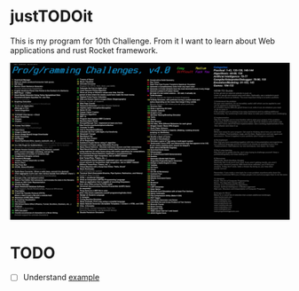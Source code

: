 # justTODOit
This is my program for 10th Challenge. From it I want to learn about Web applications and rust Rocket framework.

![Programming Challenges](https://raw.githubusercontent.com/Antlion931/justTODOit/master/embedded-challenges-similar-to-4chans-g-programming-v0-f9cd92za9rtb1.jpg)

# TODO
- [ ] Understand [example](https://blog.jetbrains.com/rust/2024/02/28/how-to-write-your-first-rust-web-app-with-rocket-and-rustrover/)
